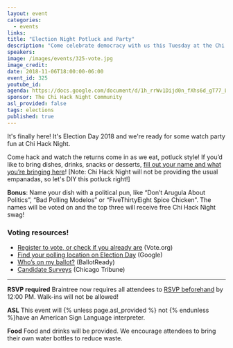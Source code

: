 ```yaml
---
layout: event
categories:
  - events
links:
title: "Election Night Potluck and Party"
description: "Come celebrate democracy with us this Tuesday at the Chi Hack Night 2018 watch party! Don't forget to RSVP by noon on 11/6 and bring a dish to share (bonus points if you name it with a fun political pun!)"
speakers:
image: /images/events/325-vote.jpg
image_credit:
date: 2018-11-06T18:00:00-06:00
event_id: 325
youtube_id:
agenda: https://docs.google.com/document/d/1h_rrWv1Dijd0n_fXhs6d_gT77_LFgFE7tBt0DhAjY9A/edit?usp=sharing
sponsor: The Chi Hack Night Community
asl_provided: false
tags: elections
published: true
---
```


It's finally here!  It's Election Day 2018 and we're ready for some watch party fun at Chi Hack Night.

Come hack and watch the returns come in as we eat, potluck style! If you’d like to bring dishes, drinks, snacks or desserts, [fill out your name and what you’re bringing here](https://docs.google.com/spreadsheets/d/1q3M-Dw0igu7aeIqP8NdBheMNvifyryE8ZeXpKF6w9Xg/edit?usp=sharing)! [Note: Chi Hack Night will not be providing the usual empanadas, so let's DIY this potluck right!]

**Bonus**: Name your dish with a political pun, like “Don’t Arugula About Politics”, “Bad Polling Modelos” or “FiveThirtyEight Spice Chicken”. The names will be voted on and the top three will receive free Chi Hack Night swag!

### Voting resources!

* [Register to vote, or check if you already are](https://www.vote.org/state/illinois) (Vote.org)
* [Find your polling location on Election Day](https://g.co/kgs/lvfPHr) (Google)
* [Who’s on my ballot?](https://www.ballotready.org/) (BallotReady)
* [Candidate Surveys](http://elections.chicagotribune.com/candidates/) (Chicago Tribune)

---

**RSVP required** Braintree now requires all attendees to [RSVP beforehand](https://www.eventbrite.com/e/chi-hack-night-registration-41703945624) by 12:00 PM. Walk-ins will not be allowed!

**ASL** This event will {% unless page.asl_provided %} not {% endunless %}have an American Sign Language interpreter.

**Food** Food and drinks will be provided. We encourage attendees to bring their own water bottles to reduce waste.
